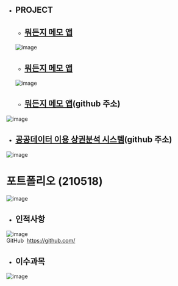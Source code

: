 <!-- comment -->
- ## PROJECT

  - ## [뭐든지 메모 앱](https://github.com/joara123/210518_2/blob/main/README.md)
   ![image](https://user-images.githubusercontent.com/52689917/118624646-4dd33780-b804-11eb-8aae-069790ef1eef.png)
  - ## [뭐든지 메모 앱](https://github.com/joara123/210518_2/blob/main/README.md)
   ![image](https://user-images.githubusercontent.com/52689917/118625068-a3a7df80-b804-11eb-8e46-7fd9c407d43f.png)
  - ## [뭐든지 메모 앱](https://github.com/joara123/210518_2/blob/main/README.md)(github 주소)
![image](https://user-images.githubusercontent.com/52689917/118624646-4dd33780-b804-11eb-8aae-069790ef1eef.png)

  - ##  [공공데이터 이용 상권분석 시스템]()(github 주소)
![image](https://user-images.githubusercontent.com/52689917/118625068-a3a7df80-b804-11eb-8e46-7fd9c407d43f.png)


# 포트폴리오&nbsp;(210518)
![image](https://user-images.githubusercontent.com/52689917/118616787-f8dff300-b7fc-11eb-997f-2bcc93466ec6.png)



- ## 인적사항
![image](https://user-images.githubusercontent.com/52689917/118624100-cf769580-b803-11eb-887a-e19a4d9f6056.png)</br>
GitHub &nbsp;https://github.com/

- ## 이수과목
![image](https://user-images.githubusercontent.com/52689917/118617869-0053cc00-b7fe-11eb-9368-ce439f068590.png)



